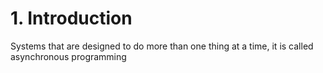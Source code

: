 # 1. Introduction
Systems that are designed to do more than one thing at a time, it is called
asynchronous programming

